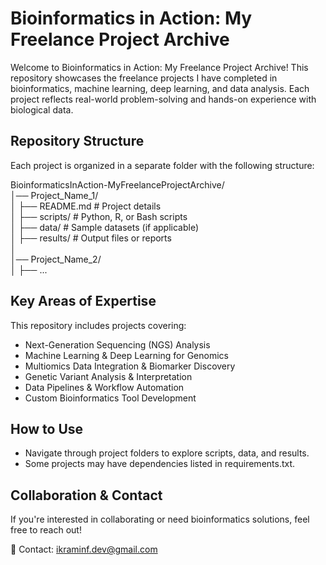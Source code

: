# Bioinformatics in Action: My Freelance Project Archive

Welcome to Bioinformatics in Action: My Freelance Project Archive! This repository showcases the freelance projects I have completed in bioinformatics, machine learning, deep learning, and data analysis. Each project reflects real-world problem-solving and hands-on experience with biological data.

## Repository Structure

Each project is organized in a separate folder with the following structure:  

BioinformaticsInAction-MyFreelanceProjectArchive/  
│── Project_Name_1/  
│   ├── README.md  # Project details  
│   ├── scripts/    # Python, R, or Bash scripts  
│   ├── data/       # Sample datasets (if applicable)  
│   ├── results/    # Output files or reports  
│  
│── Project_Name_2/  
│   ├── ...  
  
## Key Areas of Expertise

This repository includes projects covering:  
- Next-Generation Sequencing (NGS) Analysis
- Machine Learning & Deep Learning for Genomics
- Multiomics Data Integration & Biomarker Discovery
- Genetic Variant Analysis & Interpretation
- Data Pipelines & Workflow Automation
- Custom Bioinformatics Tool Development

## How to Use

- Navigate through project folders to explore scripts, data, and results.
- Some projects may have dependencies listed in requirements.txt.

## Collaboration & Contact

If you're interested in collaborating or need bioinformatics solutions, feel free to reach out!

📧 Contact: [ikraminf.dev@gmail.com](ikraminf.dev@gmail.com)
